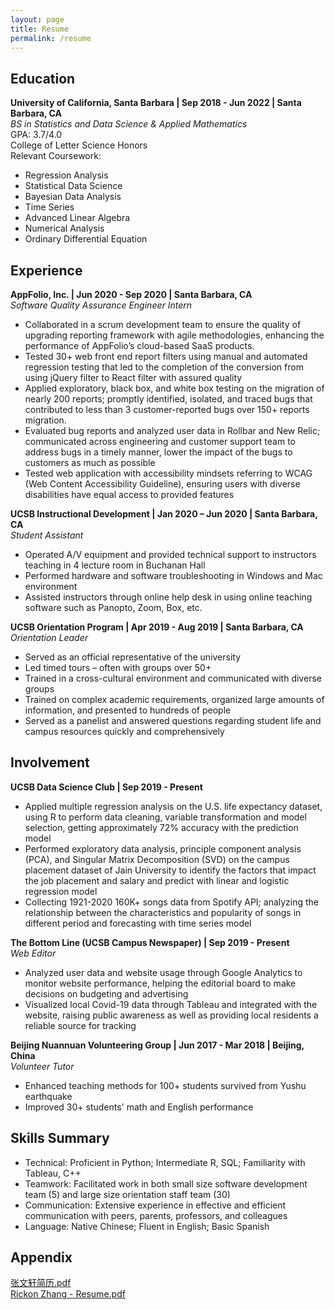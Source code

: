 ```yaml
---
layout: page
title: Resume
permalink: /resume
---
```


## Education
**University of California, Santa Barbara  | Sep 2018 - Jun 2022 | Santa Barbara, CA**   
*BS in Statistics and Data Science & Applied Mathematics*  
GPA: 3.7/4.0  
College of Letter Science Honors  
Relevant Coursework: 
-  Regression Analysis
-  Statistical Data Science
-  Bayesian Data Analysis
-  Time Series
-  Advanced Linear Algebra
-  Numerical Analysis
-  Ordinary Differential Equation

## Experience

**AppFolio, Inc. | Jun 2020 - Sep 2020 | Santa Barbara, CA**  
*Software Quality Assurance Engineer Intern* 

- Collaborated in a scrum development team to ensure the quality of upgrading reporting framework with agile methodologies, enhancing the performance of AppFolio’s cloud-based SaaS products. 
- Tested 30+ web front end report filters using manual and automated regression testing that led to the completion of the conversion from using jQuery filter to React filter with assured quality
- Applied exploratory, black box, and white box testing on the migration of nearly 200 reports; promptly identified, isolated, and traced bugs that contributed to less than 3 customer-reported bugs over 150+ reports migration. 
- Evaluated bug reports and analyzed user data in Rollbar and New Relic; communicated across engineering and customer support team to address bugs in a timely manner, lower the impact of the bugs to customers as much as possible
- Tested web application with accessibility mindsets referring to WCAG (Web Content Accessibility Guideline), ensuring users with diverse disabilities have equal access to provided features

**UCSB Instructional Development | Jan 2020 – Jun 2020 | Santa Barbara, CA**  
*Student Assistant*

- Operated A/V equipment and provided technical support to instructors teaching in 4 lecture room in Buchanan Hall
- Performed hardware and software troubleshooting in Windows and Mac environment
- Assisted instructors through online help desk in using online teaching software such as Panopto, Zoom, Box, etc.

**UCSB Orientation Program | Apr 2019 - Aug 2019 | Santa Barbara, CA**  
*Orientation Leader*

- Served as an official representative of the university
- Led timed tours – often with groups over 50+
- Trained in a cross-cultural environment and communicated with diverse groups
- Trained on complex academic requirements, organized large amounts of information, and presented to hundreds of people
- Served as a panelist and answered questions regarding student life and campus resources quickly and comprehensively

## Involvement 
**UCSB Data Science Club | Sep 2019 - Present**  

- Applied multiple regression analysis on the U.S. life expectancy dataset, using R to perform data cleaning, variable transformation and model selection, getting approximately 72% accuracy with the prediction model
- Performed exploratory data analysis, principle component analysis (PCA), and Singular Matrix Decomposition (SVD) on the campus placement dataset of Jain University to identify the factors that impact the job placement and salary and predict with linear and logistic regression model
- Collecting 1921-2020 160K+ songs data from Spotify API; analyzing the relationship between the characteristics and popularity of songs in different period and forecasting with time series model

**The Bottom Line (UCSB Campus Newspaper) | Sep 2019 - Present**  
*Web Editor*

- Analyzed user data and website usage through Google Analytics to monitor website performance, helping the editorial board to make decisions on budgeting and advertising
- Visualized local Covid-19 data through Tableau and integrated with the website, raising public awareness as well as providing local residents a reliable source for tracking

**Beijing Nuannuan Volunteering Group | Jun 2017 - Mar 2018 | Beijing, China**  
*Volunteer Tutor*

- Enhanced teaching methods for 100+ students survived from Yushu earthquake
- Improved 30+ students' math and English performance

## Skills Summary
- Technical: Proficient in Python; Intermediate R, SQL; Familiarity with Tableau, C++  
- Teamwork: Facilitated work in both small size software development team (5) and large size orientation staff team (30)
- Communication: Extensive experience in effective and efficient communication with peers, parents, professors, and colleagues
- Language: Native Chinese; Fluent in English; Basic Spanish

## Appendix

[张文轩简历.pdf](https://github.com/rickonz/rickonz.github.io/blob/master/docs/%E5%BC%A0%E6%96%87%E8%BD%A9%E7%AE%80%E5%8E%86.pdf)  
[Rickon Zhang - Resume.pdf](https://github.com/rickonz/rickonz.github.io/blob/master/docs/Rickon(Wenxuan)%20Zhang%20-%20Resume.pdf)
